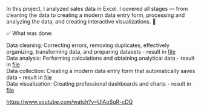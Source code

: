 In this project, I analyzed sales data in Excel. I covered all stages — from cleaning the data to creating a modern data entry form, processing and analyzing the data, and creating interactive visualizations. 🚀

✅ What was done:

Data cleaning: Correcting errors, removing duplicates, effectively organizing, transforming data, and preparing datasets - result in [file](https://github.com/VasylBihari/Excel-Training-and-Learning/blob/main/Sales_Dashboard/sales_data_cleaned.xlsx)  
Data analysis: Performing calculations and obtaining analytical data - result in [file](https://github.com/VasylBihari/Excel-Training-and-Learning/blob/main/Sales_Dashboard/sales_data_processed.xlsx)  
Data collection: Creating a modern data entry form that automatically saves data - result in [file](https://github.com/VasylBihari/Excel-Training-and-Learning/blob/main/Sales_Dashboard/sales_data_processed.xlsm)  
Data visualization: Creating professional dashboards and charts - result in [file](https://github.com/VasylBihari/Excel-Training-and-Learning/blob/main/Sales_Dashboard/Dashboard.jpg)  



https://www.youtube.com/watch?v=UlAoSqR-cDQ


